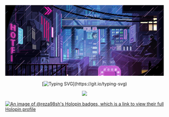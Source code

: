 
<div align="center">
  <img src="cyberpunk02.gif" />

</div>

<div align="center">
  
[![Typing SVG](https://readme-typing-svg.demolab.com?font=Orbitron&weight=900&size=35&pause=1000&color=d600ff&center=true&vCenter=true&random=false&width=800&lines=Keep+it+simple.;Complex+is+better+than+complicated.;Never+stop+learning;Simplicity+is+the+ultimate+sophistication.;Think+twice,+code+once.;Talk+is+cheap,+show+me+the+code.;Move+fast+and+break+things.)](https://git.io/typing-svg)

</div>

<div align="center">
<!-- Neon Line -->
<img src="https://user-images.githubusercontent.com/73097560/115834477-dbab4500-a447-11eb-908a-139a6edaec5c.gif">
</div>


[![An image of @reza98sh's Holopin badges, which is a link to view their full Holopin profile](https://holopin.me/reza98sh)](https://holopin.io/@reza98sh)